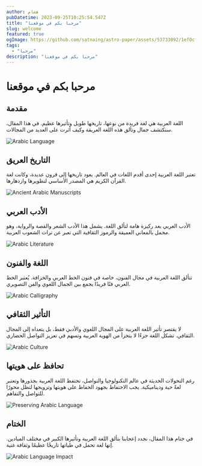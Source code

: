 ```yaml
---
author: هشام
pubDatetime: 2023-09-25T10:25:54.547Z
title: "مرحبا بكم في موقعنا"
slug: welcome
featured: true
ogImage: https://github.com/satnaing/astro-paper/assets/53733092/1ef0cf03-8137-4d67-ac81-84a032119e3a
tags:
  - "مرحبا"
description: "مرحبا بكم في موقعنا"
---
```





#  مرحبا بكم في موقعنا

## مقدمة

اللغة العربية هي لغة فريدة من نوعها، تاريخها طويل وتأثيرها عظيم. في هذا المقال، سنكتشف جمال وتألق هذه اللغة العريقة وكيف أثرت على العديد من المجالات.

![Arabic Language](@assets/images/1.jpg)

## التاريخ العريق

تعتبر اللغة العربية إحدى أقدم اللغات في العالم. يعود تاريخها إلى قرون عديدة، وكانت لغة القرآن الكريم هي المصدر الأساسي لتطويرها وازدهارها.

![Ancient Arabic Manuscripts](@assets/images/2.jpg)

## الأدب العربي

الأدب العربي يعد ركيزة هامة لتألق اللغة. يشمل هذا الأدب الشعر والقصة والرواية، وهو محمل بالمعاني العميقة والرموز الثقافية التي تعبر عن تراث الشعوب العربية.

![Arabic Literature](@assets/images/3.jpg)

## اللغة والفنون

تتألق اللغة العربية في مجال الفنون، خاصة في فنون الخط العربي والخزافة. يُعتبر الخط العربي فنًا فريدًا يجمع بين الجمال اللغوي والفن التصويري.

![Arabic Calligraphy](@assets/images/4.jpg)

## التأثير الثقافي

لا يقتصر تأثير اللغة العربية على المجال اللغوي والأدبي فقط، بل يتعداه إلى المجال الثقافي. تشكل اللغة جزءًا لا يتجزأ من الهوية العربية وتسهم في تعزيز التواصل الحضاري.

![Arabic Culture](@assets/images/5.jpg)

## تحافظ على هويتها

رغم التحولات الحديثة في عالم التكنولوجيا والتواصل، تحتفظ اللغة العربية بجذورها وتعتبر لغةً حية وديناميكية. يجب الاحتفاظ بجهود الحفاظ على هويتها وترويجها لتظل محورًا للتواصل والتفاهم.

![Preserving Arabic Language](@assets/images/6.jpg)

## الختام

في ختام هذا المقال، نجدد إعجابنا بتألق اللغة العربية وتأثيرها الكبير في مختلف الميادين. إنها لغة تحمل في طياتها تاريخًا عظيمًا وثقافة غنية.

![Arabic Language Impact](@assets/images/7.jpg)
